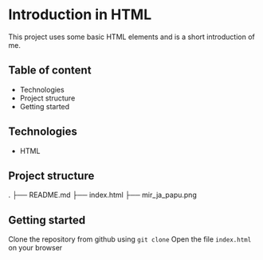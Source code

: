 # Introduction in HTML

This project uses some basic HTML elements and is a short introduction of me.

## Table of content

- Technologies
- Project structure
- Getting started

## Technologies

- HTML

## Project structure
.
├── README.md
├── index.html
├── mir_ja_papu.png

## Getting started

Clone the repository from github using `git clone`
Open the file `index.html` on your browser
